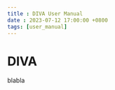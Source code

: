 ```yaml
---
title : DIVA User Manual
date : 2023-07-12 17:00:00 +0800
tags: [user_manual]
---
```


    
# DIVA

blabla